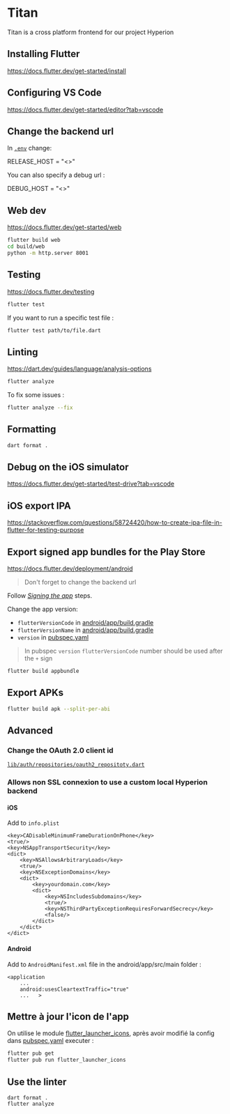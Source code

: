 # Titan

Titan is a cross platform frontend for our project Hyperion

## Installing Flutter

<https://docs.flutter.dev/get-started/install>

## Configuring VS Code

<https://docs.flutter.dev/get-started/editor?tab=vscode>

## Change the backend url

In [`.env`](.env) change:

RELEASE_HOST = "<<Your Production Server Host>>"

You can also specify a debug url :

DEBUG_HOST = "<<Your Debbuging Server Host>>"

## Web dev

<https://docs.flutter.dev/get-started/web>

```bash
flutter build web
cd build/web
python -m http.server 8001
```

## Testing

<https://docs.flutter.dev/testing>

```bash
flutter test
```

If you want to run a specific test file :

```bash
flutter test path/to/file.dart
```

## Linting

<https://dart.dev/guides/language/analysis-options>

```bash
flutter analyze
```

To fix some issues :

```bash
flutter analyze --fix
```

## Formatting

```bash
dart format .
```

## Debug on the iOS simulator

<https://docs.flutter.dev/get-started/test-drive?tab=vscode>

## iOS export IPA

<https://stackoverflow.com/questions/58724420/how-to-create-ipa-file-in-flutter-for-testing-purpose>

## Export signed app bundles for the Play Store

<https://docs.flutter.dev/deployment/android>

> Don't forget to change the backend url

Follow [_Signing the app_](https://docs.flutter.dev/deployment/android#signing-the-app) steps.

Change the app version:

- `flutterVersionCode` in [android/app/build.gradle](./android/app/build.gradle)
- `flutterVersionName` in [android/app/build.gradle](./android/app/build.gradle)
- `version` in [pubspec.yaml](./pubspec.yaml)

> In pubspec `version` `flutterVersionCode` number should be used after the `+` sign

```bash
flutter build appbundle
```

## Export APKs

```bash
flutter build apk --split-per-abi
```

## Advanced

### Change the OAuth 2.0 client id

[`lib/auth/repositories/oauth2_repositoty.dart`](./lib/auth/repositories/oauth2_repositoty.dart)

### Allows non SSL connexion to use a custom local Hyperion backend

#### iOS

Add to `info.plist`

```
<key>CADisableMinimumFrameDurationOnPhone</key>
<true/>
<key>NSAppTransportSecurity</key>
<dict>
	<key>NSAllowsArbitraryLoads</key>
	<true/>
	<key>NSExceptionDomains</key>
	<dict>
		<key>yourdomain.com</key>
		<dict>
			<key>NSIncludesSubdomains</key>
			<true/>
			<key>NSThirdPartyExceptionRequiresForwardSecrecy</key>
			<false/>
		</dict>
	</dict>
</dict>
```

#### Android

Add to `AndroidManifest.xml` file in the android/app/src/main folder :

```
<application
    ...
    android:usesCleartextTraffic="true"
    ...   >
```

## Mettre à jour l'icon de l'app

On utilise le module [flutter_launcher_icons](https://pub.dev/packages/flutter_launcher_icons), après avoir modifié la config dans [pubspec.yaml](./pubspec.yaml) executer :

```bash
flutter pub get
flutter pub run flutter_launcher_icons
```

## Use the linter

```
dart format .
flutter analyze
```
